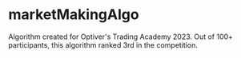 # marketMakingAlgo
Algorithm created for Optiver's Trading Academy 2023. Out of 100+ participants, this algorithm ranked 3rd in the competition. 


